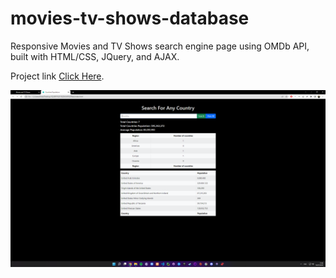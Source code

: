 # movies-tv-shows-database
Responsive Movies and TV Shows search engine page using OMDb API, built with HTML/CSS, JQuery, and AJAX.

Project link [Click Here](https://ehabzubedat.github.io/movies-tv-shows-database/).

![](assets/images/preview.png)

